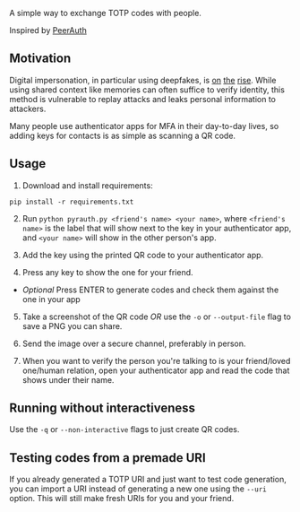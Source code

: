 A simple way to exchange TOTP codes with people.

Inspired by [PeerAuth](https://ksze.github.io/PeerAuth/)

## Motivation

Digital impersonation, in particular using deepfakes, is [on](https://www.dhs.gov/sites/default/files/publications/increasing_threats_of_deepfake_identities_0.pdf)
[the](https://www.jpmorgan.com/insights/fraud/fraud-protection/ai-scams-deep-fakes-impersonations-oh-my)
[rise](https://www.forbes.com/sites/bernardmarr/2024/11/06/the-dark-side-of-ai-how-deepfakes-and-disinformation-are-becoming-a-billion-dollar-business-risk/). While using shared context like memories can often suffice to verify identity, this method is vulnerable to replay attacks and leaks personal information to attackers.

Many people use authenticator apps for MFA in their day-to-day lives, so adding keys for contacts is as simple as scanning a QR code.

## Usage

1. Download and install requirements:

```
pip install -r requirements.txt
```

2. Run `python pyrauth.py <friend's name> <your name>`, where `<friend's name>` is the label that
will show next to the key in your authenticator app, and `<your name>` will show
in the other person's app.

3. Add the key using the printed QR code to your authenticator app.

4. Press any key to show the one for your friend.

  - *Optional* Press ENTER to generate codes and check them against the one in your app

5. Take a screenshot of the QR code *OR* use the `-o` or `--output-file` flag to save a PNG
you can share.

6. Send the image over a secure channel, preferably in person.

7. When you want to verify the person you're talking to is your friend/loved one/human relation,
open your authenticator app and read the code that shows under their name.

## Running without interactiveness

Use the `-q` or `--non-interactive` flags to just create QR codes.

## Testing codes from a premade URI

If you already generated a TOTP URI and just want to test code generation, you can import a URI
instead of generating a new one using the `--uri` option. This will still make fresh URIs for you
and your friend.
